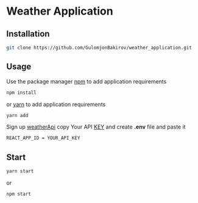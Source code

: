 # Weather Application


## Installation

```bash
git clone https://github.com/GulomjonBakirov/weather_application.git
```

## Usage
Use the package manager [npm](https://www.npmjs.com/) to add application requirements


```bash
npm install
```
or [yarn](https://yarnpkg.com/) to add application requirements

```bash
yarn add 
```
Sign up [weatherApi](https://www.weatherapi.com/) copy Your API [KEY](https://www.weatherapi.com/my/) and create <strong>.env</strong> file and paste it 
```bash
REACT_APP_ID = YOUR_API_KEY
```

## Start

```bash
yarn start
```
or
```bash
npm start
```

